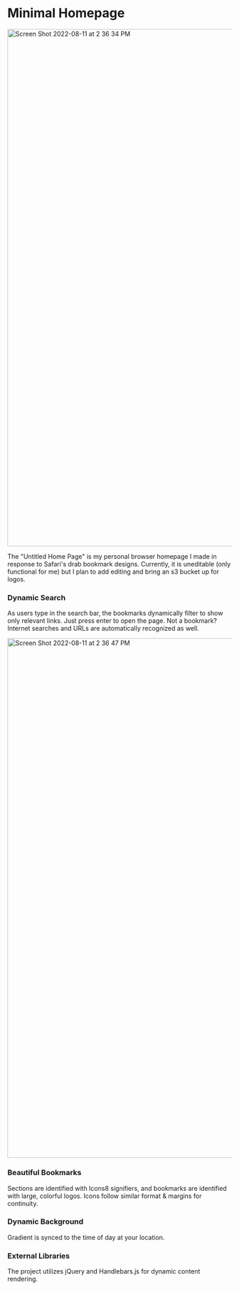 # Minimal Homepage

<img width="1160" alt="Screen Shot 2022-08-11 at 2 36 34 PM" src="https://github.com/alextyang/untitled-home-page/assets/28496139/a617c5ab-ad33-42e3-838e-2a960a0781f4">

The "Untitled Home Page" is my personal browser homepage I made in response to Safari's drab bookmark designs. Currently, it is uneditable (only functional for me) but I plan to add editing and bring an s3 bucket up for logos.


### Dynamic Search
As users type in the search bar, the bookmarks dynamically filter to show only relevant links. Just press enter to open the page. Not a bookmark? Internet searches and URLs are automatically recognized as well.


<img width="1165" alt="Screen Shot 2022-08-11 at 2 36 47 PM" src="https://github.com/alextyang/untitled-home-page/assets/28496139/369700e4-da88-480f-bcb3-86f7ed15627a">

### Beautiful Bookmarks
Sections are identified with Icons8 signifiers, and bookmarks are identified with large, colorful logos. Icons follow similar format & margins for continuity.

### Dynamic Background
Gradient is synced to the time of day at your location. 

### External Libraries
The project utilizes jQuery and Handlebars.js for dynamic content rendering.
